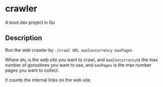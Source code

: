 # crawler

A boot.dev project in Go

## Description

Run the web crawler by
`./crawl URL maxConcurrency maxPages`

Where `URL` is the web site you want to crawl, and `maxConcurrency`is the max number of goroutines you want to use, and `maxPages` is the max number pages you want to collect.

It counts the internal links on the web site.
